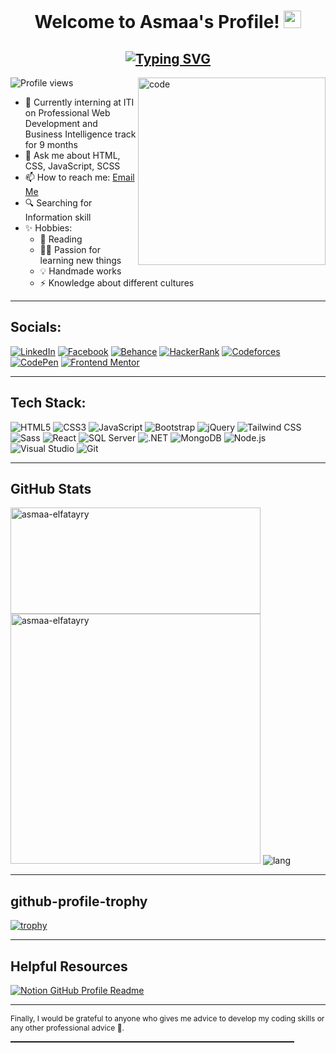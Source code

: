 
<h1 align="center"> Welcome to Asmaa's Profile!  <img src="https://media.giphy.com/media/hvRJCLFzcasrR4ia7z/giphy.gif" width="28"></h1>

<h2 align="center"><a href="https://git.io/typing-svg"><img src="https://readme-typing-svg.demolab.com?font=Fira+Code&size=22&duration=7000&pause=2000&color=C6538C&random=false&width=600&lines=Someone+who+wishes+to+keep+learning+everyday" alt="Typing SVG" /></a></h2>
<img align="right" width="300" alt="code" src="https://th.bing.com/th/id/R.ec5661da953af647bf0cd8bc2c852afb?rik=U8dgcy%2bZUip4Og&riu=http%3a%2f%2fcdn.lowgif.com%2ffull%2f64fbeee9caf183b6-.gif&ehk=ujY%2b0qjns9xMDgRzomapfqaky357HrzgXMMM0SBDflg%3d&risl=&pid=ImgRaw">

![Profile views](https://komarev.com/ghpvc/?username=asmaa-elfatayry&label=Profile%20views&color=C6538C&style=flat)

- 🔭 Currently interning at ITI on Professional Web Development and Business Intelligence track for 9 months
- 💬 Ask me about HTML, CSS, JavaScript, SCSS
- 📫 How to reach me: [Email Me](mailto:asmaa.elfatayry@gmail.com)
- 🔍 Searching for Information skill
- ✨ Hobbies:
  - 📖 Reading
  - 🤸‍♂️ Passion for learning new things
  - 💡 Handmade works
  - ⚡ Knowledge about different cultures

---

## Socials:

[<img src="https://img.shields.io/badge/LinkedIn-0077B5?style=for-the-badge&logo=linkedin&logoColor=white" alt="LinkedIn" />](https://linkedin.com/in/asmaa-elfatayry)
[<img src="https://img.shields.io/badge/Facebook-1877F2?style=for-the-badge&logo=facebook&logoColor=white" alt="Facebook" />](https://fb.com/asmaa.elfatayry)
[<img src="https://img.shields.io/badge/Behance-053EFF?style=for-the-badge&logo=behance&logoColor=white" alt="Behance" />](https://www.behance.net/asmaaelfatayry)
[<img src="https://img.shields.io/badge/HackerRank-2EC866?style=for-the-badge&logo=hackerrank&logoColor=white" alt="HackerRank" />](https://www.hackerrank.com/profile/Asmaa_Elfatayry)
[<img src="https://img.shields.io/badge/Codeforces-1F8ACB?style=for-the-badge&logo=codeforces&logoColor=white" alt="Codeforces" />](https://codeforces.com/profile/evet)
[<img src="https://img.shields.io/badge/CodePen-000000?style=for-the-badge&logo=codepen&logoColor=white" alt="CodePen" />](https://codepen.io/asmaaelfatayry)
[<img src="https://img.shields.io/badge/Frontend%20Mentor-848D97?style=for-the-badge&logo=frontendmentor&logoColor=white" alt="Frontend Mentor" />](https://www.frontendmentor.io/profile/asmaa-elfatayry)

---

## Tech Stack:



<div id="badges" >
    <img src="https://img.shields.io/badge/HTML5-E34F26?style=for-the-badge&logo=html5&logoColor=white" alt="HTML5"  />
    <img src="https://img.shields.io/badge/CSS3-1572B6?style=for-the-badge&logo=css3&logoColor=white" alt="CSS3" />
    <img src="https://img.shields.io/badge/JavaScript-F7DF1E?style=for-the-badge&logo=javascript&logoColor=black" alt="JavaScript" />
    <img src="https://img.shields.io/badge/Bootstrap-7952B3?style=for-the-badge&logo=bootstrap&logoColor=white" alt="Bootstrap" />
    <img src="https://img.shields.io/badge/jQuery-0769AD?style=for-the-badge&logo=jquery&logoColor=white" alt="jQuery"  />
    <img src="https://img.shields.io/badge/Tailwind CSS-38B2AC?style=for-the-badge&logo=tailwind-css&logoColor=white" alt="Tailwind CSS"  />
    <img src="https://img.shields.io/badge/Sass-CC6699?style=for-the-badge&logo=sass&logoColor=white" alt="Sass" />
    <img src="https://img.shields.io/badge/React-61DAFB?style=for-the-badge&logo=react&logoColor=black" alt="React"  />
      <img src="https://img.shields.io/badge/SQL Server-CC2927?style=for-the-badge&logo=microsoft-sql-server&logoColor=white" alt="SQL Server"  />
    <img src="https://img.shields.io/badge/.NET-512BD4?style=for-the-badge&logo=.net&logoColor=white" alt=".NET"  />
    <img src="https://img.shields.io/badge/MongoDB-47A248?style=for-the-badge&logo=mongodb&logoColor=white" alt="MongoDB"  />
    <img src="https://img.shields.io/badge/Node.js-339933?style=for-the-badge&logo=node.js&logoColor=white" alt="Node.js"  />
    <img src="https://img.shields.io/badge/Visual Studio-007ACC?style=for-the-badge&logo=visual-studio&logoColor=white" alt="Visual Studio" />
    <img src="https://img.shields.io/badge/Git-F05032?style=for-the-badge&logo=git&logoColor=white" alt="Git"/>
</div>


---

## GitHub Stats

<div >
    <img width="400" height="170" src="https://streak-stats.demolab.com/?user=asmaa-elfatayry&theme=radical" alt="asmaa-elfatayry" />
  <img width="400"    src="https://github-readme-stats.vercel.app/api?username=asmaa-elfatayry&show_icons=true&locale=en&layout=compact&theme=radical" alt="asmaa-elfatayry" />
    <img src="https://github-readme-stats.vercel.app/api/top-langs/?username=asmaa-elfatayry&layout=pie&show_icons=true&locale=en&theme=radical" alt="lang"/>
</div>

---
## github-profile-trophy

<div align="left">
  <a href="https://github.com/ryo-ma/github-profile-trophy">
    <img src="https://github-profile-trophy.vercel.app/?username=asmaa-elfatayry&no-bg=true&margin-w=15&row=1&column=5&theme=darkhub" alt="trophy">
  </a>
</div>

---

## Helpful Resources

[![Notion GitHub Profile Readme](https://img.shields.io/badge/View%20My-Notion%20GitHub%20Profile%20Readme-blue?style=for-the-badge)](https://jumpy-wasabi-81c.notion.site/GitHub-Profile-Readme-f8db2585078a4cb898836916107aa5c9)

---


<p style="font-size:12px">Finally, I would be grateful to anyone who gives me advice to develop my coding skills or any other professional advice 🙏.</p>

<hr style="width:90%; height:2px; align-align:center">
